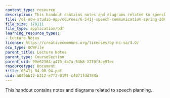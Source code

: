 ```yaml
---
content_type: resource
description: This handout contains notes and diagrams related to speech planning.
file: /ol-ocw-studio-app/courses/6-541j-speech-communication-spring-2004/a846bb12b212e7f2019fc4071fdd784a_6541j_04_08_04.pdf
file_size: 170111
file_type: application/pdf
learning_resource_types:
- Lecture Notes
license: https://creativecommons.org/licenses/by-nc-sa/4.0/
ocw_type: OCWFile
parent_title: Lecture Notes
parent_type: CourseSection
parent_uid: 90e62304-a473-4a7a-54b8-2270f3ce97ec
resourcetype: Document
title: 6541j_04_08_04.pdf
uid: a846bb12-b212-e7f2-019f-c4071fdd784a
---
```

This handout contains notes and diagrams related to speech planning.